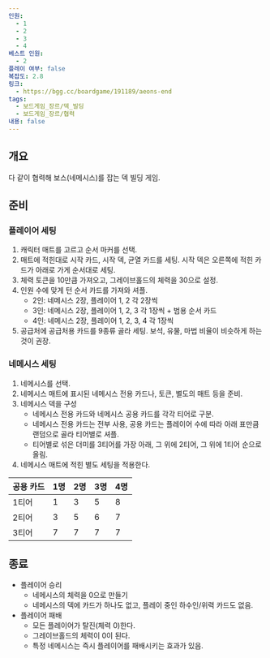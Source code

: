 ```yaml
---
인원:
  - 1
  - 2
  - 3
  - 4
베스트 인원:
  - 2
플레이 여부: false
복잡도: 2.8
링크:
  - https://bgg.cc/boardgame/191189/aeons-end
tags:
  - 보드게임_장르/덱_빌딩
  - 보드게임_장르/협력
내용: false
---
```

## 개요
다 같이 협력해 보스(네메시스)를 잡는 덱 빌딩 게임.
## 준비
### 플레이어 세팅
 1. 캐릭터 매트를 고르고 순서 마커를 선택.
 2. 매트에 적힌대로 시작 카드, 시작 덱, 균열 카드를 세팅.
	  시작 덱은 오른쪽에 적힌 카드가 아래로 가게 순서대로 세팅.
 3. 체력 토큰을 10만큼 가져오고, 그레이브홀드의 체력을 30으로 설정.
 4. 인원 수에 맞게 턴 순서 카드를 가져와 셔플.
	  - 2인: 네메시스 2장, 플레이어 1, 2 각 2장씩
	  - 3인: 네메시스 2장, 플레이어 1, 2, 3 각 1장씩 + 범용 순서 카드
	  - 4인: 네메시스 2장, 플레이어 1, 2, 3, 4 각 1장씩
 5. 공급처에 공급처용 카드를 9종류 골라 세팅. 보석, 유물, 마법 비율이 비슷하게 하는 것이 권장.
### 네메시스 세팅
 1. 네메시스를 선택.
 2. 네메시스 매트에 표시된 네메시스 전용 카드나, 토큰, 별도의 매트 등을 준비.
 3. 네메시스 덱을 구성
	 - 네메시스 전용 카드와 네메시스 공용 카드를 각각 티어로 구분.
	 - 네메시스 전용 카드는 전부 사용, 공용 카드는 플레이어 수에 따라 아래 표만큼 랜덤으로 골라 티어별로 셔플.
	 - 티어별로 섞은 더미를 3티어를 가장 아래, 그 위에 2티어, 그 위에 1티어 순으로 올림.
  1. 네메시스 매트에 적힌 별도 세팅을 적용한다. 

| 공용 카드 | 1명  | 2명  | 3명  | 4명  |
| ----- | --- | --- | --- | --- |
| 1티어   | 1   | 3   | 5   | 8   |
| 2티어   | 3   | 5   | 6   | 7   |
| 3티어   | 7   | 7   | 7   | 7   |
## 종료
 - 플레이어 승리
   - 네메시스의 체력을 0으로 만들기
   - 네메시스의 덱에 카드가 하나도 없고, 플레이 중인 하수인/위력 카드도 없음.
 - 플레이어 패배
   - 모든 플레이어가 탈진(체력 0)한다.
   - 그레이브홀드의 체력이 0이 된다.
   - 특정 네메시스는 즉시 플레이어를 패배시키는 효과가 있음.